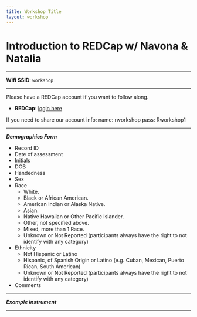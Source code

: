 ```yaml
---
title: Workshop Title
layout: workshop
---
```


# Introduction to REDCap w/ Navona & Natalia

--------

**Wifi SSID**: `workshop`

---------

Please have a REDCap account if you want to follow along. 

- **REDCap**: [login here](https://edc.camhx.ca/redcap/)

If you need to share our account info: 
name: rworkshop 
pass:  Rworkshop1

---------

***Demographics Form***

  -   Record ID
  -   Date of assessment
  -   Initials 
  -   DOB 
  -   Handedness 
  -   Sex 
  -   Race 
      - White. 
      - Black or African American. 
      - American Indian or Alaska Native. 
      - Asian. 
      - Native Hawaiian or Other Pacific Islander. 
      - Other, not specified above.
      - Mixed, more than 1 Race.
      - Unknown or Not Reported (participants always have the right to not identify with any category)
  -   Ethnicity
      - Not Hispanic or Latino
      - Hispanic, of Spanish Origin or Latino (e.g. Cuban, Mexican, Puerto Rican, South American)
      - Unknown or Not Reported (participants always have the right to not identify with any category)
  -   Comments


---------

***Example instrument***

---------



